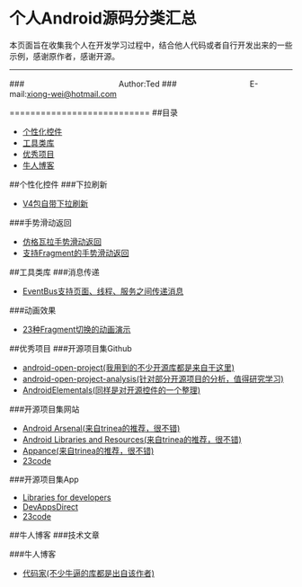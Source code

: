个人Android源码分类汇总
====================

本页面旨在收集我个人在开发学习过程中，结合他人代码或者自行开发出来的一些示例，感谢原作者，感谢开源。
****
###　　　　　　　　　　　　Author:Ted
###　　　　　　　　　 E-mail:xiong-wei@hotmail.com

===========================
##<a name="home"/>目录
* [个性化控件](#widget)
* [工具类库](#tool)
* [优秀项目](#project)
* [牛人博客](#blog)



##<a name="widget"/>个性化控件
###下拉刷新
* [V4包自带下拉刷新](https://github.com/xiongwei-git/V4PullToRefreshDemo "系统自带的下拉刷新")  


###手势滑动返回
* [仿格瓦拉手势滑动返回](https://github.com/Issacw0ng/SwipeBackLayout "支持手势滑动返回的Activity")
* [支持Fragment的手势滑动返回](http://pan.baidu.com/s/1qW0UPJY "支持Activity和Fragment")


##<a name="tool"/>工具类库
###消息传递
* [EventBus支持页面、线程、服务之间传递消息](https://github.com/greenrobot/EventBus "支持页面、线程、服务之间传递消息")  


###动画效果
* [23种Fragment切换的动画演示](https://github.com/DesarrolloAntonio/FragmentTransactionExtended "23种Fragment切换的动画演示") 


##<a name="project"/>优秀项目
###开源项目集Github
* [android-open-project(我用到的不少开源库都是来自于这里)](https://github.com/Trinea/android-open-project "android-open-project") 
* [android-open-project-analysis(针对部分开源项目的分析，值得研究学习)](https://github.com/android-cn/android-open-project-analysis "android-open-project-analysis") 
* [AndroidElementals(同样是对开源控件的一个整理)](https://github.com/cesards/AndroidElementals "AndroidElementals") 


###开源项目集网站
* [Android Arsenal(来自trinea的推荐，很不错)](https://android-arsenal.com/ "Android Arsenal")
* [Android Libraries and Resources(来自trinea的推荐，很不错)](http://alamkanak.github.io/android-libraries-and-resources/ "Android Libraries and Resources")
* [Appance(来自trinea的推荐，很不错)](http://www.appance.com/ "appance")
* [23code](http://www.23code.com/ "23code")



###开源项目集App
* [Libraries for developers](https://play.google.com/store/apps/details?id=com.desarrollodroide.repos "Libraries")
* [DevAppsDirect](https://play.google.com/store/apps/details?id=com.inappsquared.devappsdirect "DevAppsDirect")
* [23code](https://play.google.com/store/apps/details?id=com.ttcode.appdirect "23code")


##<a name="blog"/>牛人博客
###技术文章

###牛人博客
* [代码家(不少牛逼的库都是出自该作者)](http://daimajia.com/ "代码家") 


